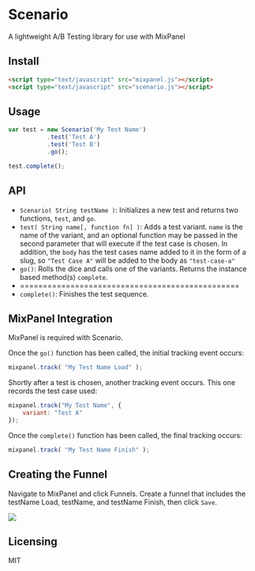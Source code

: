 Scenario
========

A lightweight A/B Testing library for use with MixPanel


## Install

```html
<script type="text/javascript" src="mixpanel.js"></script>
<script type="text/javascript" src="scenario.js"></script>
```

## Usage

```javascript
var test = new Scenario('My Test Name')
           .test('Test A')
           .test('Test B')
           .go();

test.complete();
```

## API

* `Scenario( String testName )`: Initializes a new test and returns two functions, `test`, and `go`.
* `test( String name[, function fn] )`: Adds a test variant. `name` is the name of the variant, and an optional function may be passed in the second parameter that will execute if the test case is chosen. In addition, the `body` has the test cases name added to it in the form of a slug, so `"Test Case A"` will be added to the body as `"test-case-a"`
* `go()`: Rolls the dice and calls one of the variants. Returns the instance based method(s) `complete`.
* ================================================
* `complete()`: Finishes the test sequence.

## MixPanel Integration
MixPanel is required with Scenario.

Once the `go()` function has been called, the initial tracking event occurs:

```javascript
mixpanel.track( "My Test Name Load" );
```

Shortly after a test is chosen, another tracking event occurs. This one records the test case used:

```javascript
mixpanel.track("My Test Name", {
    variant: "Test A"
});
```

Once the `complete()` function has been called, the final tracking occurs: 

```javascript
mixpanel.track( "My Test Name Finish" );
```


## Creating the Funnel

Navigate to MixPanel and click Funnels. Create a funnel that includes the testName Load, testName, and testName Finish, then click `Save`.

<img src="http://i.imgur.com/CXZzolm.png">


## Licensing
MIT
